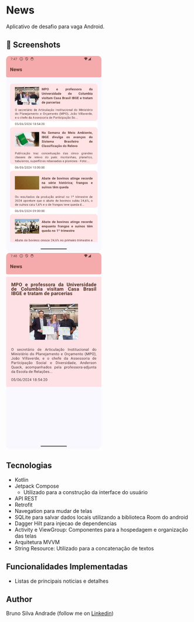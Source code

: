 # News
Aplicativo de desafio para vaga Android. 

## :camera_flash: Screenshots
<!-- You can add more screenshots here if you like -->
<img src="/result/imagem1.png" width="260">&emsp;<img src="/result/imagem2.png" width="260">&emsp;

## Tecnologias

* Kotlin
* Jetpack Compose
  - Utilizado para a construção da interface do usuário
* API REST
* Retrofit
* Navegation para mudar de telas
* SQLite para salvar dados locais utilizando a biblioteca Room do android
* Dagger Hilt para injecao de dependencias
* Activity e ViewGroup: Componentes para a hospedagem e organização das telas
* Arquitetura MVVM
* String Resource: Utilizado para a concatenação de textos
  
## Funcionalidades Implementadas

* Listas de principais noticias e detalhes


## Author
Bruno Silva Andrade (follow me on [Linkedin](https://www.linkedin.com/in/brunoanndrad/))
